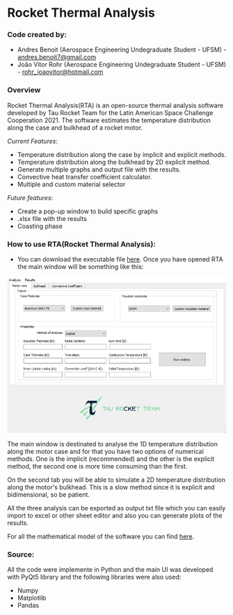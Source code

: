 # Rocket Thermal Analysis
### Code created by:
* Andres Benoit (Aerospace Engineering Undegraduate Student - UFSM) - andres.benoit7@gmail.com
* João Vitor Rohr (Aerospace Engineering Undegraduate Student - UFSM) - rohr_joaovitor@hotmail.com

### Overview
Rocket Thermal Analysis(RTA) is an open-source thermal analysis software developed by Tau Rocket Team for the Latin American Space Challenge Cooperation 2021. The software estimates the temperature distribution along the case and bulkhead of a rocket motor.

*Current Features*:
- Temperature distribution along the case by implicit and explicit methods.
- Temperature distribution along the bulkhead by 2D explicit method.
- Generate multiple graphs and output file with the results.
- Convective heat transfer coefficient calculator.
- Multiple and custom material selector

*Future features*:
- Create a pop-up window to build specific graphs
- .xlsx file with the results
- Coasting phase 

### How to use RTA(Rocket Thermal Analysis):
* You can download the executable file [here](https://mega.nz/file/xJF0xByB#TC003mz6IPvXfgTSPowNxX6tO_Ud2U0WDiWHZQrwk3A).
Once you have opened RTA the main window will be something like this:

![alt text](https://github.com/Andres2704/rocketthermalanalysis/blob/master/images/main.PNG)

The main window is destinated to analyse the 1D temperature distribution along the motor case and for that you have two options of numerical methods. One is the implicit (recommended) and the other is the explicit method, the second one is more time consuming than the first. 

On the second tab you will be able to simulate a 2D temperature distribution along the motor's bulkhead. This is a slow method since it is explicit and bidimensional, so be patient.

All the three analysis can be exported as output txt file which you can easily import to excel or other sheet editor and also you can generate plots of the results. 

For all the mathematical model of the software you can find [here](https://github.com/Andres2704/rocketthermalanalysis/blob/master/Thermal_Analysis_software.pdf).

### Source:

All the code were implemente in Python and the main UI was developed with PyQt5 library and the following libraries were also used:
* Numpy
* Matplotlib
* Pandas
